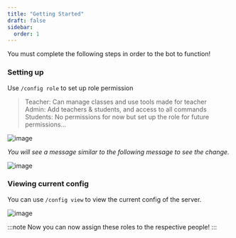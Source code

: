 ```yaml
---
title: "Getting Started"
draft: false
sidebar:
  order: 1
---
```


You must complete the following steps in order to the bot to function!

### Setting up

Use `/config role` to set up role permission


> Teacher: Can manage classes and use tools made for teacher\
> Admin: Add teachers & students, and access to all commands\
> Students: No permissions for now but set up the role for future permissions...

![image](https://i.imgur.com/hzmmt63.png)

_You will see a message similar to the following message to see the change._

![image](https://i.imgur.com/b4kqN0I.png)

### Viewing current config

You can use `/config view` to view the current config of the server.

![image](https://i.imgur.com/GNct8Ox.png)

:::note
Now you can now assign these roles to the respective people!
:::